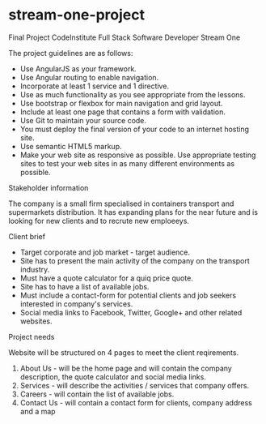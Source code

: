# stream-one-project

Final Project CodeInstitute Full Stack Software Developer  Stream One

The project guidelines are as follows:

- Use AngularJS as your framework.
- Use Angular routing to enable navigation.
- Incorporate at least 1 service and 1 directive.
- Use as much functionality as you see appropriate from the lessons.
- Use bootstrap or flexbox for main navigation and grid layout.
- Include at least one page that contains a form with validation.
- Use Git to maintain your source code.
- You must deploy the final version of your code to an internet hosting site.
- Use semantic HTML5 markup.
- Make your web site as responsive as possible. Use appropriate testing sites to test your web sites in as many different environments as possible.

Stakeholder information

The company is a small firm specialised in containers transport and supermarkets distribution. It has expanding plans for the near future and is looking for new clients and to recrute new emploeeys.

Client brief

- Target corporate and job market - target audience.
- Site has to present the main activity of the company on the transport industry.
- Must have a quote calculator for a quiq price quote.
- Site has to have a list of available jobs.
- Must include a contact-form for potential clients and job seekers interested in company's services. 
- Social media links to Facebook, Twitter, Google+ and other related websites.

Project needs

Website will be structured on 4 pages to meet the client reqirements.

1. About Us - will be the home page and will contain the company description, the quote calculator and social media links.
2. Services - will describe the activities / services that company offers.
3. Careers - will contain the list of available jobs.
4. Contact Us - will contain a contact form for clients, company address and a map
